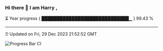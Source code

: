 ### Hi there 👋 I am Harry , 

⏳ Year progress { █████████████████████████████▁ } 99.43 %

---

⏰ Updated on Fri, 29 Dec 2023 21:52:52 GMT

![Progress Bar CI](https://github.com/duykhang68/duykhang68/workflows/Progress%20Bar%20CI/badge.svg)
